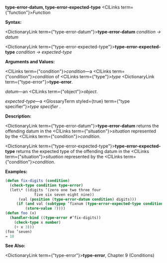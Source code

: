 **type-error-datum, type-error-expected-type** <ClLinks  term={"function"}><i>Function</i></ClLinks> 



**Syntax:** 



<DictionaryLink  term={"type-error-datum"}><b>type-error-datum</b></DictionaryLink> *condition → datum* 



<DictionaryLink  term={"type-error-expected-type"}><b>type-error-expected-type</b></DictionaryLink> *condition → expected-type* 



**Arguments and Values:** 



<ClLinks  term={"condition"}><i>condition</i></ClLinks>—a <ClLinks  term={"condition"}><i>condition</i></ClLinks> of <ClLinks  term={"type"}><i>type</i></ClLinks> <DictionaryLink  term={"type-error"}><b>type-error</b></DictionaryLink>. 



*datum*—an <ClLinks  term={"object"}><i>object</i></ClLinks>. 



*expected-type*—a <GlossaryTerm styled={true} term={"type specifier"}><i>type specifier</i></GlossaryTerm> . 



**Description:** 



<DictionaryLink  term={"type-error-datum"}><b>type-error-datum</b></DictionaryLink> returns the offending datum in the <ClLinks  term={"situation"}><i>situation</i></ClLinks> represented by the <ClLinks  term={"condition"}><i>condition</i></ClLinks>. 



<DictionaryLink  term={"type-error-expected-type"}><b>type-error-expected-type</b></DictionaryLink> returns the expected type of the offending datum in the <ClLinks  term={"situation"}><i>situation</i></ClLinks> represented by the <ClLinks  term={"condition"}><i>condition</i></ClLinks>. 



**Examples:**
```lisp
(defun fix-digits (condition) 
  (check-type condition type-error) 
  (let\* ((digits ’(zero one two three four 
			 five six seven eight nine))  
	  (val (position (type-error-datum condition) digits))) 
	 (if (and val (subtypep ’fixnum (type-error-expected-type condition))) 
	     (store-value 7)))) 
(defun foo (x) 
  (handler-bind ((type-error #’fix-digits)) 
    (check-type x number) 
    (+ x 3))) 
(foo ’seven) 
→ 10 
```
**See Also:** 



<DictionaryLink  term={"type-error"}><b>type-error</b></DictionaryLink>, Chapter 9 (Conditions) 



